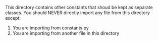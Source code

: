 This directory contains other constants that shoud be kept as separate classes.
You should NEVER directly import any file from this directory except:

1. You are importing from constants.py
2. You are importing from another file in this directory
